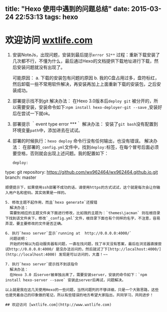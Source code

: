 title: "Hexo 使用中遇到的问题总结"
date: 2015-03-24 22:53:13
tags: hexo
---
# 欢迎访问 [wxtlife.com](http://www.wxtlife.com)
1.  安装NoteJs，出现问题，安装到最后提示`error 52**`
    过程：重新下载安装了几次都不行，不懂为什么，最后通过Hexo的文档提供下载地址进行下载，然后安装问题就没有出现了。
    
    可能原因：
        a.  下载的安装包有问题的原因
        b.  我的C盘占用过多，盘符标红，然后卸载一些不常用软件解决，再安装再加上上面重新下载的安装包，之后安装成功。
<!-- more --> 
2.  部署提示找不到git
    解决办法：
    在Hexo 3.0版本后`deploy git` 被分开的，所以需要安装，安装命令如下:`npm install hexo-deployer-git --save` ,安装好后在尝试一下就ok。
    
3.  部署提示 ｀event type error **\*｀
     解决办法： 
安装了`git bash`没有配置到环境变量`path`中，添加进去在试试。

4. 部署的时候执行：`hexo deploy` 命令行没有任何输出，也没有错误。
    解决办法：
    在部署的`_config.yml`文件中，找到`deploy:`标签，在每个冒号后面必须要空格，否则就会出现上述问题。我的配置如下：
    ```
    deploy:
  type: git
  repository: https://github.com/wx962464/wx962464.github.io.git
  branch: master
  ```
  顺便提示下，如果使用ssh部署不成功的话，请使用https的方式试试，这个就是每次会让你输入用户名和密码。其实效果是一样的。
  
5. 修改主题不起作用，而且`hexo generate`还报错
    解决办法：
    需要到相应的主题文件夹下面进行修改，比如我的主题为：`themes\jacman` 则在根目录下找到该文件夹下，修改`_config.yml`文件，根目录下面也有个同样的名字，不注意，容易弄混，要主要修改的文件是否正确。

6. 执行`hexo server`显示`running at  http://0.0.0.0:4000/`
    问题说明：
    开始的时候以为启动服务器有问题，一直在找问题，找了半天没有答案，最后在浏览器直接尝试http://0.0.0.0:4000/ 是没办法访问的，然后就试了下[http://localhost:4000/](http://localhost:4000) 发现是可以访问的，大喜！~~

7. 执行`hexo server`提示找不到该指令
    解决办法：
    在Hexo 3.0 后server被单独出来了，需要安装server，安装的命令如下：`npm install hexo-server --save` 安装此server后再试，问题解决。

以上就是我在这几天使用Hexo的一些问题，当然问题列的不够详细，只是一个大致思路，这些也是凭着自己的印象做的笔记，所以有些错误的地方希望大家指出，共同学习，共同进步！

## 欢迎访问 [wxtlife.com](http://www.wxtlife.com)